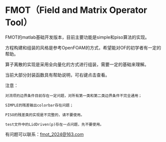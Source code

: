 # FMOT（Field and Matrix Operator Tool）
FMOT的matlab基础开发版本，目前主要功能是simple和piso算法的实现。

方程构建和组装的风格是参考OpenFOAM的方式，希望能对OF的初学者有一定的帮助。

算子离散的实现是采用全向量化的方式进行组装，需要一定的基础来理解。

当前大部分封装函数具有帮助说明，可右键点击查看。

注意：

    对流项的边界条件目前存在一定问题，对所有第一类和第二类边界条件不完全通用；
    
    SIMPLE的残差输出colorbar存在问题；
    
    PISO的残差类的实现是不完整的，请不要使用。
    
    test文件中的LidDriven(p)存在一点问题，先不要使用。

有问题可以联系：fmot_2024@163.com
